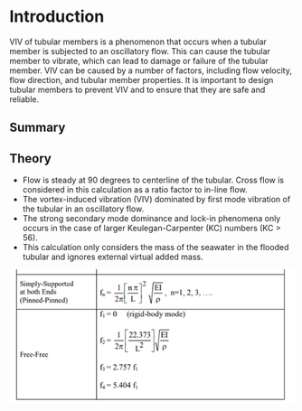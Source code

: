 # Introduction

VIV of tubular members is a phenomenon that occurs when a tubular member is subjected to an oscillatory flow. This can cause the tubular member to vibrate, which can lead to damage or failure of the tubular member. VIV can be caused by a number of factors, including flow velocity, flow direction, and tubular member properties. It is important to design tubular members to prevent VIV and to ensure that they are safe and reliable.

## Summary

## Theory

- Flow is steady at 90 degrees to centerline of the tubular.  Cross flow is considered in this calculation as a ratio factor to in-line flow.
- The vortex-induced vibration (VIV) dominated by first mode vibration of the tubular in an oscillatory flow.
- The strong secondary mode dominance and lock-in phenomena only occurs in the case of larger Keulegan-Carpenter (KC) numbers (KC > 56).
- This calculation only considers the mass of the seawater in the flooded tubular and ignores external virtual added mass.

![bending_frequencies](bending_frequencies.png)
